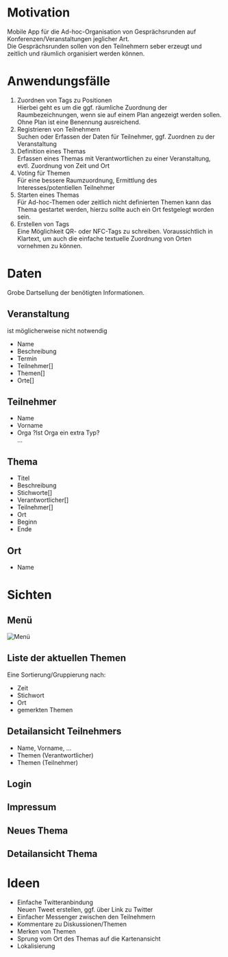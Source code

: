 # Motivation
Mobile App für die Ad-hoc-Organisation von Gesprächsrunden auf Konferenzen/Veranstaltungen jeglicher Art.  
Die Gesprächsrunden sollen von den Teilnehmern seber erzeugt und zeitlich und räumlich organisiert werden können.

# Anwendungsfälle
1. Zuordnen von Tags zu Positionen  
Hierbei geht es um die ggf. räumliche Zuordnung der Raumbezeichnungen, wenn sie auf einem Plan angezeigt werden sollen. Ohne Plan ist eine Benennung ausreichend.
1. Registrieren von Teilnehmern  
Suchen oder Erfassen der Daten für Teilnehmer, ggf. Zuordnen zu der Veranstaltung
1. Definition eines Themas  
Erfassen eines Themas mit Verantwortlichen zu einer Veranstaltung, evtl. Zuordnung von Zeit und Ort
1. Voting für Themen  
Für eine bessere Raumzuordnung, Ermittlung des Interesses/potentiellen Teilnehmer
1. Starten eines Themas  
Für Ad-hoc-Themen oder zeitlich nicht definierten Themen kann das Thema gestartet werden, hierzu sollte auch ein Ort festgelegt worden sein.
1. Erstellen von Tags  
Eine Möglichkeit QR- oder NFC-Tags zu schreiben. Voraussichtlich in Klartext, um auch die einfache textuelle Zuordnung von Orten vornehmen zu können.

# Daten
Grobe Dartsellung der benötigten Informationen.
## Veranstaltung
ist möglicherweise nicht notwendig
- Name
- Beschreibung
- Termin
- Teilnehmer[]
- Themen[]
- Orte[]
## Teilnehmer
- Name
- Vorname
- Orga ?Ist Orga ein extra Typ?  
...
## Thema
- Titel
- Beschreibung
- Stichworte[]
- Verantwortlicher[]
- Teilnehmer[]
- Ort
- Beginn
- Ende
## Ort
- Name

# Sichten
## Menü
![Menü](./images/Menü.png)
## Liste der aktuellen Themen  
Eine Sortierung/Gruppierung nach:
  - Zeit
  - Stichwort
  - Ort
  - gemerkten Themen
## Detailansicht Teilnehmers  
  - Name, Vorname, ...
  - Themen (Verantwortlicher)
  - Themen (Teilnehmer)
## Login
## Impressum
## Neues Thema
## Detailansicht Thema

# Ideen
- Einfache Twitteranbindung  
Neuen Tweet erstellen, ggf. über Link zu Twitter
- Einfacher Messenger zwischen den Teilnehmern
- Kommentare zu Diskussionen/Themen
- Merken von Themen
- Sprung vom Ort des Themas auf die Kartenansicht
- Lokalisierung